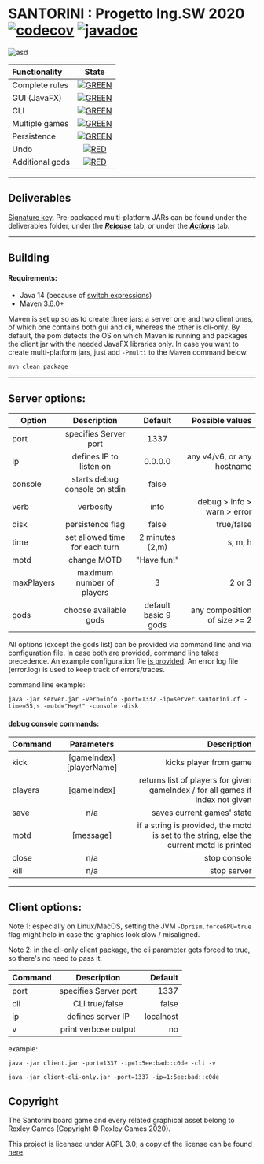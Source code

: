 #     SANTORINI : Progetto Ing.SW 2020   [![codecov](https://codecov.io/gh/darklamp/ing-sw-2020-Secondari-Vela-Villa/branch/master/graph/badge.svg?token=PF3WCGV0B5)](https://codecov.io/gh/darklamp/ing-sw-2020-Secondari-Vela-Villa) [![javadoc](https://img.shields.io/badge/JavaDoc-here-blue)](https://darklamp.github.io/ing-sw-2020-Secondari-Vela-Villa)

![asd](https://i.imgur.com/g7BuRZO.png)

| Functionality | State |
|:-----------------------|:------------------------------------:|
| Complete rules | [![GREEN](https://placehold.it/15/44bb44/44bb44)](#) |
| GUI (JavaFX) | [![GREEN](https://placehold.it/15/44bb44/44bb44)](#) |
| CLI | [![GREEN](https://placehold.it/15/44bb44/44bb44)](#) |
| Multiple games | [![GREEN](https://placehold.it/15/44bb44/44bb44)](#) |
| Persistence | [![GREEN](https://placehold.it/15/44bb44/44bb44)](#) |
| Undo | [![RED](https://placehold.it/15/f03c15/f03c15)](#) |
| Additional gods | [![RED](https://placehold.it/15/f03c15/f03c15)](#) |

---


## Deliverables

[Signature key](https://darklamp.github.io/ale/assets/pubkey.asc).
Pre-packaged multi-platform JARs can be found under the deliverables folder,  under the [***Release***](https://github.com/darklamp/ing-sw-2020-Secondari-Vela-Villa/releases) tab, or under the [***Actions***](https://github.com/darklamp/ing-sw-2020-Secondari-Vela-Villa/actions?query=branch:master) tab.


---


## Building
 
#### Requirements:

* Java 14 (because of [switch expressions](https://openjdk.java.net/jeps/361))
* Maven 3.6.0+

Maven is set up so as to create three jars: a server one and two client ones, of which one contains both gui and cli, whereas the other is cli-only. By default, the pom detects the OS on which Maven is running and packages the client jar with the needed JavaFX libraries only.
In case you want to create multi-platform jars, just add ``` -Pmulti ``` to the Maven command below.

```
mvn clean package
```

---


## Server options:

| Option | Description | Default | Possible values
|---------|:----------:|:------------:|-----------:|
| port | specifies Server port | 1337 | |
| ip   | defines IP to listen on | 0.0.0.0 | any v4/v6, or any hostname |
| console | starts debug console on stdin | false |  |
| verb | verbosity | info | debug > info > warn > error |
| disk | persistence flag | false | true/false |
| time | set allowed time for each turn | 2 minutes (2,m) | s, m, h |
| motd | change MOTD | "Have fun!" | |
| maxPlayers | maximum number of players | 3 | 2 or 3 |
| gods | choose available gods | default basic 9 gods | any composition of size >= 2 |

All options (except the gods list) can be provided via command line and via configuration file. In case both are provided, command line takes precedence.
An example configuration file [is provided](santorini.yaml).
An error log file (error.log) is used to keep track of errors/traces.

command line example:

```
java -jar server.jar -verb=info -port=1337 -ip=server.santorini.cf -time=55,s -motd="Hey!" -console -disk
```

#### debug console commands:
| Command | Parameters | Description |
|---------|:----------:|------------:|
| kick | [gameIndex] [playerName] | kicks player from game |
| players | [gameIndex] | returns list of players for given gameIndex / for all games if index not given |
| save | n/a | saves current games' state |
| motd | [message] | if a string is provided, the motd is set to the string, else the current motd is printed |
| close | n/a | stop console |
| kill | n/a | stop server |


---


## Client options:

Note 1: especially on Linux/MacOS, setting the JVM ```-Dprism.forceGPU=true``` flag might help in case the graphics look slow / misaligned.


Note 2: in the cli-only client package, the cli parameter gets forced to true, so there's no need to pass it.

| Command | Description | Default |
|---------|:----------:|------------:|
| port    | specifies Server port | 1337 |
| cli     | CLI true/false | false |
| ip      | defines server IP | localhost |
| v       | print verbose output | no |

example: 

```
java -jar client.jar -port=1337 -ip=1:5ee:bad::c0de -cli -v
```

```
java -jar client-cli-only.jar -port=1337 -ip=1:5ee:bad::c0de
```

## Copyright

The Santorini board game and every related graphical asset belong to Roxley Games (Copyright © Roxley Games 2020).


This project is licensed under AGPL 3.0; a copy of the license can be found [here](LICENSE).
